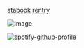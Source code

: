 [atabook](https://siglai.atabook.org/) [rentry](https://rentry.co/noizaoba)

![Image](https://github.com/user-attachments/assets/927eb8eb-fc4f-4883-bd8f-41cacace4adb)

[![spotify-github-profile](https://spotify-github-profile.kittinanx.com/api/view?uid=hyroggk8b9ttzxus2yv84u5kq&cover_image=true&theme=novatorem&show_offline=true&background_color=121212&interchange=true&bar_color_cover=true&bar_color=53b14f)](https://github.com/kittinan/spotify-github-profile)
